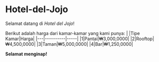 # Hotel-del-Jojo

Selamat datang di _Hotel del Jojo_!

Berikut adalah harga dari kamar-kamar yang kami punya:
|   |Tipe Kamar|Harga|
|---|----------|-----|
|1|Pantai|₩3,000,0000|
|2|Rooftop|₩4,500,0000|
|3|Taman|₩5,000,0000|
|4|Bar|₩1,250,0000|

**Selamat menginap!**
